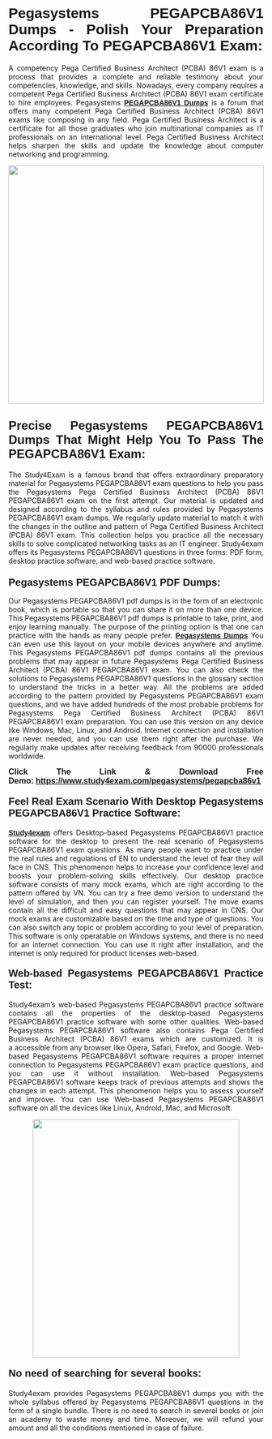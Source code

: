 <h1 style="text-align: justify;"><strong><span style="font-family:Lucida Sans Unicode,Lucida Grande,sans-serif;">Pegasystems PEGAPCBA86V1 Dumps - Polish Your Preparation According To PEGAPCBA86V1 Exam:</span></strong></h1>

<p style="text-align: justify;">A competency Pega Certified Business Architect (PCBA) 86V1 exam is a process that provides a complete and reliable testimony about your competencies, knowledge, and skills. Nowadays, every company requires a competent Pega Certified Business Architect (PCBA) 86V1 exam certificate to hire employees. Pegasystems <a href="https://www.study4exam.com/pegasystems/pegapcba86v1-valid-dumps"><span style="font-family:Verdana,Geneva,sans-serif;"><strong>PEGAPCBA86V1 Dumps</strong></span></a> is a forum that offers many competent Pega Certified Business Architect (PCBA) 86V1 exams like composing in any field. Pega Certified Business Architect is a certificate for all those graduates who join multinational companies as IT professionals on an international level. Pega Certified Business Architect helps sharpen the skills and update the knowledge about computer networking and programming.</p>

<p style="text-align: justify;"><a href="https://www.study4exam.com/pegasystems/pegapcba86v1"><img alt="" src="https://www.thequestionanswers.com/wp-content/uploads/2022/06/S4E-Cert-Exams-Questions-Banner.webp" style="width: 100%; height: 470px;" /></a></p>

<h2 style="text-align: justify;"><span style="font-family:Lucida Sans Unicode,Lucida Grande,sans-serif;"><strong><span style="font-size:24px;">Precise Pegasystems PEGAPCBA86V1 Dumps That Might Help You To Pass The PEGAPCBA86V1 Exam:</span></strong></span></h2>

<p style="text-align: justify;">The <span style="font-family:Lucida Sans Unicode,Lucida Grande,sans-serif;">Study4Exam</span> is a famous brand that offers extraordinary preparatory material for Pegasystems PEGAPCBA86V1 exam questions to help you pass the Pegasystems Pega Certified Business Architect (PCBA) 86V1 PEGAPCBA86V1 exam on the first attempt. Our material is updated and designed according to the syllabus and rules provided by Pegasystems PEGAPCBA86V1 exam dumps. We regularly update material to match it with the changes in the outline and pattern of Pega Certified Business Architect (PCBA) 86V1 exam. This collection helps you practice all the necessary skills to solve complicated networking tasks as an IT engineer. Study4exam offers its Pegasystems PEGAPCBA86V1 questions in three forms: PDF form, desktop practice software, and web-based practice software. </p>

<h3 style="text-align: justify;"><strong><span style="font-size:20px;"><span style="font-family:Lucida Sans Unicode,Lucida Grande,sans-serif;">Pegasystems PEGAPCBA86V1 PDF Dumps:</span></span></strong></h3>

<p style="text-align: justify;">Our Pegasystems PEGAPCBA86V1 pdf dumps is in the form of an electronic book, which is portable so that you can share it on more than one device. This Pegasystems PEGAPCBA86V1 pdf dumps is printable to take, print, and enjoy learning manually. The purpose of the printing option is that one can practice with the hands as many people prefer. <a href="https://www.study4exam.com/pegasystems-exams"><span style="font-family:Lucida Sans Unicode,Lucida Grande,sans-serif;"><strong>Pegasystems Dumps</strong></span></a> You can even use this layout on your mobile devices anywhere and anytime. This Pegasystems PEGAPCBA86V1 pdf dumps contains all the previous problems that may appear in future Pegasystems Pega Certified Business Architect (PCBA) 86V1 PEGAPCBA86V1 exam. You can also check the solutions to Pegasystems PEGAPCBA86V1 questions in the glossary section to understand the tricks in a better way. All the problems are added according to the pattern provided by Pegasystems PEGAPCBA86V1 exam questions, and we have added hundreds of the most probable problems for Pegasystems Pega Certified Business Architect (PCBA) 86V1 PEGAPCBA86V1 exam preparation. You can use this version on any device like Windows, Mac, Linux, and Android. Internet connection and installation are never needed, and you can use them right after the purchase. We regularly make updates after receiving feedback from 90000 professionals worldwide.</p>

<p style="text-align: justify;"><span style="font-family:Lucida Sans Unicode,Lucida Grande,sans-serif;"><strong><span style="font-size:16px;">Click The Link & Download Free Demo:</span></strong></span> <strong><span style="font-family:Lucida Sans Unicode,Lucida Grande,sans-serif;"><span style="font-size:16px;"><a href="https://www.study4exam.com/pegasystems/pegapcba86v1">https://www.study4exam.com/pegasystems/pegapcba86v1</a></span></span></strong></p>

<h4 style="text-align: justify;"><strong><span style="font-family:Lucida Sans Unicode,Lucida Grande,sans-serif;"><span style="font-size:20px;">Feel Real Exam Scenario With Desktop Pegasystems PEGAPCBA86V1 Practice Software:</span></span></strong></h4>

<p style="text-align: justify;"><a href="https://www.study4exam.com/"><span style="font-family:Verdana,Geneva,sans-serif;"><strong>Study4exam</strong></span></a> offers Desktop-based Pegasystems PEGAPCBA86V1 practice software for the desktop to present the real scenario of Pegasystems PEGAPCBA86V1 exam questions. As many people want to practice under the real rules and regulations of EN to understand the level of fear they will face in CNS. This phenomenon helps to increase your confidence level and boosts your problem-solving skills effectively. Our desktop practice software consists of many mock exams, which are right according to the pattern offered by VN. You can try a free demo version to understand the level of simulation, and then you can register yourself. The move exams contain all the difficult and easy questions that may appear in CNS. Our mock exams are customizable based on the time and type of questions. You can also switch any topic or problem according to your level of preparation. This software is only operatable on Windows systems, and there is no need for an internet connection. You can use it right after installation, and the internet is only required for product licenses web-based. </p>

<h4 style="text-align: justify;"><span style="font-family:Lucida Sans Unicode,Lucida Grande,sans-serif;"><strong><span style="font-size:20px;">Web-based Pegasystems PEGAPCBA86V1 Practice Test:</span></strong></span></h4>

<p style="text-align: justify;">Study4exam’s web-based Pegasystems PEGAPCBA86V1 practice software contains all the properties of the desktop-based Pegasystems PEGAPCBA86V1 practice software with some other qualities. Web-based Pegasystems PEGAPCBA86V1 software also contains Pega Certified Business Architect (PCBA) 86V1 exams which are customized. It is a accessible from any browser like Opera, Safari, Firefox, and Google. Web-based Pegasystems PEGAPCBA86V1 software requires a proper internet connection to Pegasystems PEGAPCBA86V1 exam practice questions, and you can use it without installation. Web-based Pegasystems PEGAPCBA86V1 software keeps track of previous attempts and shows the changes in each attempt. This phenomenon helps you to assess yourself and improve. You can use Web-based Pegasystems PEGAPCBA86V1 software on all the devices like Linux, Android, Mac, and Microsoft.</p>

<p style="text-align: center;"><a href="https://www.study4exam.com/pegasystems/pegapcba86v1"><img alt="" src="https://www.thequestionanswers.com/wp-content/uploads/2022/06/S4E-Cert-Exams-Questions-Discount-Banner.webp" style="width: 90%; height: 470px;" /></a></p>

<h4 style="text-align: justify;"><span style="font-family:Lucida Sans Unicode,Lucida Grande,sans-serif;"><strong><span style="font-size:20px;">No need of searching for several books:</span></strong></span></h4>

<p style="text-align: justify;">Study4exam provides Pegasystems PEGAPCBA86V1 dumps you with the whole syllabus offered by Pegasystems PEGAPCBA86V1 questions in the form of a single bundle. There is no need to search in several books or join an academy to waste money and time. Moreover, we will refund your amount and all the conditions mentioned in case of failure.</p>
